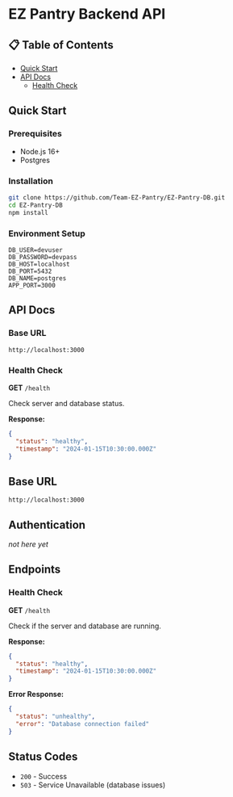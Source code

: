 # EZ Pantry Backend API

## 📋 Table of Contents
- [Quick Start](#-quick-start)
- [API Docs](#-api-documentation)
  - [Health Check](#health-check)


## Quick Start

### Prerequisites
- Node.js 16+
- Postgres

### Installation
```bash
git clone https://github.com/Team-EZ-Pantry/EZ-Pantry-DB.git
cd EZ-Pantry-DB
npm install
```

### Environment Setup
```env
DB_USER=devuser
DB_PASSWORD=devpass
DB_HOST=localhost
DB_PORT=5432
DB_NAME=postgres
APP_PORT=3000
```

## API Docs

### Base URL
```
http://localhost:3000
```

### Health Check
**GET** `/health`

Check server and database status.

**Response:**
```json
{
  "status": "healthy",
  "timestamp": "2024-01-15T10:30:00.000Z"
}
```

## Base URL
```
http://localhost:3000
```

## Authentication
*not here yet*

## Endpoints

### Health Check
**GET** `/health`

Check if the server and database are running.

**Response:**
```json
{
  "status": "healthy",
  "timestamp": "2024-01-15T10:30:00.000Z"
}
```

**Error Response:**
```json
{
  "status": "unhealthy", 
  "error": "Database connection failed"
}
```

## Status Codes
- `200` - Success
- `503` - Service Unavailable (database issues)
